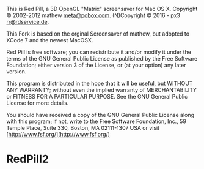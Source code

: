 This is Red Pill, a 3D OpenGL "Matrix" screensaver for Mac OS X.
Copyright © 2002-2012 mathew <meta@pobox.com>.
(N)Copyright © 2016 - px3 <rr@rdservice.de>.

This Fork is based on the orginal Screensaver of mathew, but adopted to XCode 7 and the newest MacOSX.


Red Pill is free software; you can redistribute it and/or modify
it under the terms of the GNU General Public License as published by
the Free Software Foundation; either version 3 of the License, or
(at your option) any later version.

This program is distributed in the hope that it will be useful,
but WITHOUT ANY WARRANTY; without even the implied warranty of
MERCHANTABILITY or FITNESS FOR A PARTICULAR PURPOSE.  See the
GNU General Public License for more details.

You should have received a copy of the GNU General Public License
along with this program; if not, write to the Free Software
Foundation, Inc., 59 Temple Place, Suite 330, Boston, MA  02111-1307  USA
or visit [http://www.fsf.org/](http://www.fsf.org/)


# RedPill2
